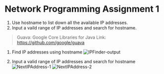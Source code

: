 # Network Programming Assignment 1
1. Use hostname to list down all the available IP addresses.
2. Input a vaild range of IP addresses and search for hostname. 


> Guava: Google Core Libraries for Java
> Link: https://github.com/google/guava

1. Find IP addresses using hostname
![IPFinder-output](https://user-images.githubusercontent.com/39330565/54080676-351b8d00-4330-11e9-84ab-3fd002990354.PNG)

2. Input a valid range of IP addresses and search for hostname
![NextIPAddress-1](https://user-images.githubusercontent.com/39330565/54080677-351b8d00-4330-11e9-8a64-e9c3edf6271f.PNG)
![NextIPAddress-2](https://user-images.githubusercontent.com/39330565/54080675-3482f680-4330-11e9-8865-d49dba9f22cc.PNG)


